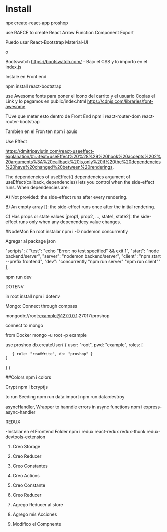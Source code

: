 # Install
npx create-react-app proshop

use RAFCE to create React Arrow Function Component Export

Puedo usar React-Bootstrap
Material-UI

o

Bootswatch
https://bootswatch.com/ - Bajo el CSS y lo importo en el index.js

Instale en Front end

npm install react-bootstrap


use Awesome fonts para poner el icono del carrito y el usuario
Copias el Link y lo pegamos en public/index.html
https://cdnjs.com/libraries/font-awesome


TUve que meter esto dentro de Front End
 npm i react-router-dom react-router-bootstrap

 Tambien en el Fron ten npm i axuis

 

Use Effect

https://dmitripavlutin.com/react-useeffect-explanation/#:~:text=useEffect%20%28%29%20hook%20accepts%202%20arguments%3A%20callback%20is,only%20if%20the%20dependencies%20have%20changed%20between%20renderings.


The dependencies of useEffect()
dependencies argument of useEffect(callback, dependencies) lets you control when the side-effect runs. When dependencies are:

A) Not provided: the side-effect runs after every rendering.

B) An empty array []: the side-effect runs once after the initial rendering.

C) Has props or state values [prop1, prop2, ..., state1, state2]: the side-effect runs only when any depenendecy value changes.



#NodeMon
En root instalar
npm i -D nodemon concurrently

Agregar al package json

  "scripts": {
    "test": "echo \"Error: no test specified\" && exit 1",
    "start": "node backend/server",
    "server": "nodemon backend/server",
    "client": "npm start --prefix frontend",
    "dev": "concurrently \"npm run server\" \"npm run client\"" 
  },

npm run dev

DOTENV

in root install
npm i dotenv



Mongo: Connect through compass

mongodb://root:example@127.0.0.1:27017/proshop


connect to mongo 

from Docker
mongo -u root -p example


use proshop
db.createUser(
  {
    user: "root",
    pwd: "example",
    roles: [
       
       { role: "readWrite", db: "proshop" }
    ]
  }
)

##Colors
npm i colors

Crypt
npm i bcryptjs


to run Seeding 
npm run data:import
npm run data:destroy



asyncHandler, Wrapper to hanndle errors in async functions
npm i express-async-handler


REDUX

-Instalar en el Frontend Folder
npm i redux react-redux redux-thunk redux-devtools-extension 


1. Creo Storage
2. Creo Reducer
3. Creo Constantes
4. Creo Actions
  



  1. Creo Constante
  2. Creo Reducer
  3. Agrego Reducer al store
  4. Agrego mis Acciones
  5. Modifico el Compnente
